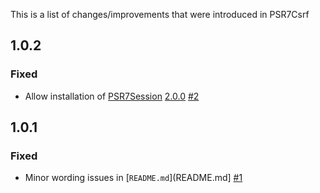 This is a list of changes/improvements that were introduced in PSR7Csrf

## 1.0.2

### Fixed

- Allow installation of [PSR7Session](https://github.com/Ocramius/PSR7Session)
  [2.0.0](https://github.com/Ocramius/PSR7Session/releases/tag/2.0.0) [#2](https://github.com/Ocramius/PSR7Csrf/pull/1)

## 1.0.1

### Fixed

- Minor wording issues in [`README.md`](README.md] [#1](https://github.com/Ocramius/PSR7Csrf/pull/1)
